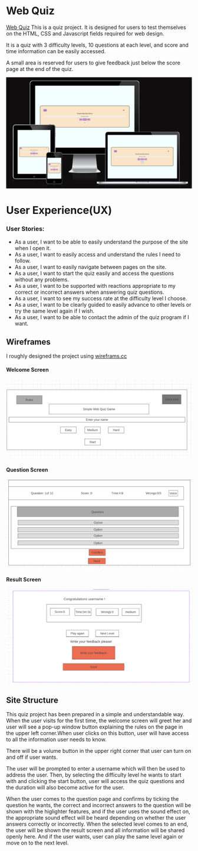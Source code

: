 # Web Quiz

 [Web Quiz](https://mervecoskunn.github.io/Web-Quiz/) This is a quiz project. It is designed for users to test themselves on the HTML, CSS and Javascript fields required for web design.

 It is a quiz with 3 difficulty levels, 10 questions at each level, and score and time information can be easily accessed.

 A small area is reserved for users to give feedback just below the score page at the end of the quiz.  


![Am I Responsive?](media/images/../../assets/media/images/Web-quiz-responsive.png)

# User Experience(UX)

### User Stories:
  * As a user, I want to be able to easily understand the purpose of the site when I open it.
  * As a user, I want to easily access and understand the rules I need to follow.
  * As a user, I want to easily navigate between pages on the site.
  * As a user, I want to start the quiz easily and access the questions without any problems.
  * As a user, I want to be supported with reactions appropriate to my correct or incorrect answers when answering quiz questions.    
  * As a user, I want to see my success rate at the difficulty level I choose.
  * As a user, I want to be clearly guided to easily advance to other levels or try the same level again if I wish.
  * As a user, I want to be able to contact the admin of the quiz program if I want.
  
## Wireframes
   I roughly designed the project using [wireframs.cc](https://wireframe.cc/)

   #### Welcome Screen
![Welcome-screen](assets/media/images/welcomescreen.png)

  #### Question Screen

![Question-screen](assets/media/images/Questionscreen.png)

  #### Result Screen

![Result-screen](assets/media/images/Result-screen.png)

## Site Structure

This quiz project has been prepared in a simple and understandable way. When the user visits for the first time, the welcome screen will greet her and user will see a pop-up window button explaining the rules on the page in the upper left corner.When user clicks on this button, user will have access to all the information user needs to know.

There will be a volume button in the upper right corner that user can turn on and off if user wants.

The user will be prompted to enter a username which will then be used to address the user. Then, by selecting the difficulty level he wants to start with and clicking the start button, user will access the quiz questions and the duration will also become active for the user.

When the user comes to the question page and confirms by ticking the question he wants, the correct and incorrect answers to the question will be shown with the higlighter features, and if the user uses the sound effect on, the appropriate sound effect will be heard depending on whether the user answers correctly or incorrectly.
When the selected level comes to an end, the user will be shown the result screen and all information will be shared openly here. And if the user wants, user can play the same level again or move on to the next level.


